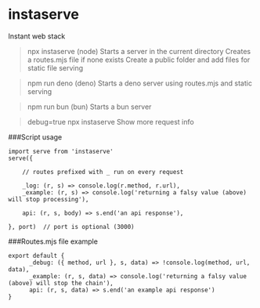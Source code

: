 # instaserve
Instant web stack

> npx instaserve (node)
Starts a server in the current directory
Creates a routes.mjs file if none exists
Create a public folder and add files for static file serving

> npm run deno (deno)
Starts a deno server using routes.mjs and static serving

> npm run bun (bun)
Starts a bun server

> debug=true npx instaserve
Show more request info

###Script usage
````
import serve from 'instaserve'
serve({

    // routes prefixed with _ run on every request

    _log: (r, s) => console.log(r.method, r.url),
    _example: (r, s) => console.log('returning a falsy value (above) will stop processing'),

    api: (r, s, body) => s.end('an api response'),

}, port)  // port is optional (3000)
````

###Routes.mjs file example
````
export default {
      _debug: ({ method, url }, s, data) => !console.log(method, url, data),
      _example: (r, s, data) => console.log('returning a falsy value (above) will stop the chain'),
      api: (r, s, data) => s.end('an example api response')
}
````